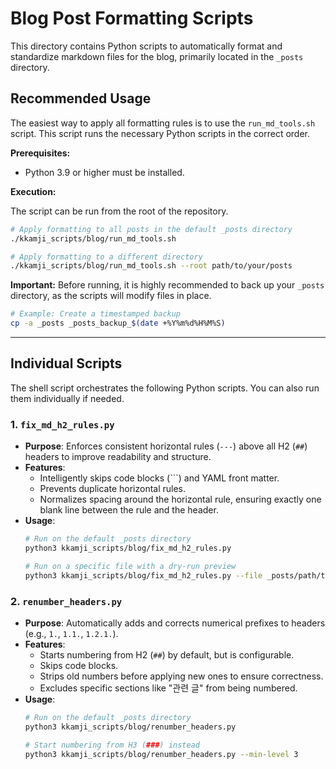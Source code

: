 # Blog Post Formatting Scripts

This directory contains Python scripts to automatically format and standardize markdown files for the blog, primarily located in the `_posts` directory.

## Recommended Usage

The easiest way to apply all formatting rules is to use the `run_md_tools.sh` script. This script runs the necessary Python scripts in the correct order.

**Prerequisites:**
- Python 3.9 or higher must be installed.

**Execution:**

The script can be run from the root of the repository.

```bash
# Apply formatting to all posts in the default _posts directory
./kkamji_scripts/blog/run_md_tools.sh

# Apply formatting to a different directory
./kkamji_scripts/blog/run_md_tools.sh --root path/to/your/posts
```

**Important:** Before running, it is highly recommended to back up your `_posts` directory, as the scripts will modify files in place.

```bash
# Example: Create a timestamped backup
cp -a _posts _posts_backup_$(date +%Y%m%d%H%M%S)
```

---

## Individual Scripts

The shell script orchestrates the following Python scripts. You can also run them individually if needed.

### 1. `fix_md_h2_rules.py`

- **Purpose**: Enforces consistent horizontal rules (`---`) above all H2 (`##`) headers to improve readability and structure.
- **Features**:
    - Intelligently skips code blocks (```) and YAML front matter.
    - Prevents duplicate horizontal rules.
    - Normalizes spacing around the horizontal rule, ensuring exactly one blank line between the rule and the header.
- **Usage**:
    ```bash
    # Run on the default _posts directory
    python3 kkamji_scripts/blog/fix_md_h2_rules.py

    # Run on a specific file with a dry-run preview
    python3 kkamji_scripts/blog/fix_md_h2_rules.py --file _posts/path/to/post.md --dry-run
    ```

### 2. `renumber_headers.py`

- **Purpose**: Automatically adds and corrects numerical prefixes to headers (e.g., `1.`, `1.1.`, `1.2.1.`).
- **Features**:
    - Starts numbering from H2 (`##`) by default, but is configurable.
    - Skips code blocks.
    - Strips old numbers before applying new ones to ensure correctness.
    - Excludes specific sections like "관련 글" from being numbered.
- **Usage**:
    ```bash
    # Run on the default _posts directory
    python3 kkamji_scripts/blog/renumber_headers.py

    # Start numbering from H3 (###) instead
    python3 kkamji_scripts/blog/renumber_headers.py --min-level 3
    ```